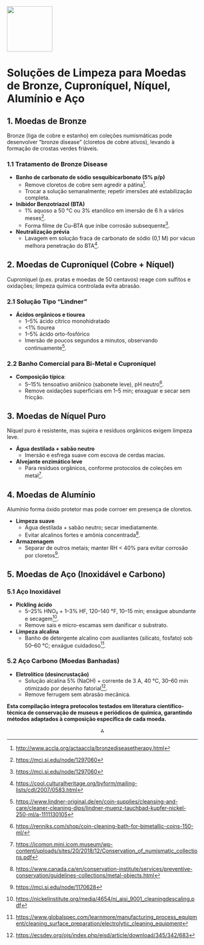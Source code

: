 <img src="https://r2cdn.perplexity.ai/pplx-full-logo-primary-dark%402x.png" class="logo" width="120"/>

# Soluções de Limpeza para Moedas de Bronze, Cuproníquel, Níquel, Alumínio e Aço

## 1. Moedas de Bronze

Bronze (liga de cobre e estanho) em coleções numismáticas ­pode desenvolver “bronze disease” (cloretos de cobre ativos), levando à formação de crostas verdes friáveis.

### 1.1 Tratamento de Bronze Disease

- **Banho de carbonato de sódio sesquibicarbonato (5% p/p)**
    - Remove cloretos de cobre sem agredir a pátina[^1].
    - Trocar a solução semanalmente; repetir imersões até estabilização completa.
- **Inibidor Benzotriazol (BTA)**
    - 1% aquoso a 50 °C ou 3% etanólico em imersão de 6 h a vários meses[^2].
    - Forma filme de Cu–BTA que inibe corrosão subsequente[^2].
- **Neutralização prévia**
    - Lavagem em solução fraca de carbonato de sódio (0,1 M) por vácuo melhora penetração do BTA[^3].


## 2. Moedas de Cuproníquel (Cobre + Níquel)

Cuproníquel (p.ex. pratas e moedas de 50 centavos) reage com sulfitos e oxidações; limpeza química controlada evita abrasão.

### 2.1 Solução Tipo “Lindner”

- **Ácidos orgânicos e tiourea**
    - 1–5% ácido cítrico monohidratado
    - <1% tiourea
    - 1–5% ácido orto-fosfórico
    - Imersão de poucos segundos a minutos, observando continuamente[^4].


### 2.2 Banho Comercial para Bi-Metal e Cuproníquel

- **Composição típica**:
    - 5–15% tensoativo aniônico (sabonete leve), pH neutro[^5].
    - Remove oxidações superficiais em 1–5 min; enxaguar e secar sem fricção.


## 3. Moedas de Níquel Puro

Níquel puro é resistente, mas sujeira e resíduos orgânicos exigem limpeza leve.

- **Água destilada + sabão neutro**
    - Imersão e esfrega suave com escova de cerdas macias.
- **Alvejante enzimático leve**
    - Para resíduos orgânicos, conforme protocolos de coleções em metal[^6].


## 4. Moedas de Alumínio

Alumínio forma óxido protetor mas pode corroer em presença de cloretos.

- **Limpeza suave**
    - Água destilada + sabão neutro; secar imediatamente.
    - Evitar alcalinos fortes e amônia concentrada[^7].
- **Armazenagem**
    - Separar de outros metais; manter RH < 40% para evitar corrosão por cloretos[^8].


## 5. Moedas de Aço (Inoxidável e Carbono)

### 5.1 Aço Inoxidável

- **Pickling ácido**
    - 5–25% HNO₃ + 1–3% HF, 120–140 °F, 10–15 min; enxágue abundante e secagem[^9].
    - Remove sais e micro-escamas sem danificar o substrato.
- **Limpeza alcalina**
    - Banho de detergente alcalino com auxiliantes (silicato, fosfato) sob 50–60 °C; enxágue cuidadoso[^10].


### 5.2 Aço Carbono (Moedas Banhadas)

- **Eletrolítico (desincrustação)**
    - Solução alcalina 5% (NaOH) + corrente de 3 A, 40 °C, 30–60 min otimizado por desenho fatorial[^11].
    - Remove ferrugem sem abrasão mecânica.

**Esta compilação integra protocolos testados em literatura científico-técnica de conservação de museus e periódicos de química, garantindo métodos adaptados à composição específica de cada moeda.**

<div style="text-align: center">⁂</div>

[^1]: http://www.accla.org/actaaccla/bronzediseasetherapy.html

[^2]: https://mci.si.edu/node/1297060

[^3]: https://cool.culturalheritage.org/byform/mailing-lists/cdl/2007/0583.html

[^4]: https://www.lindner-original.de/en/coin-supplies/cleansing-and-care/cleaner-cleaning-dips/lindner-muenz-tauchbad-kupfer-nickel-250-ml/a-1111130105

[^5]: https://renniks.com/shop/coin-cleaning-bath-for-bimetallic-coins-150-ml/

[^6]: https://icomon.mini.icom.museum/wp-content/uploads/sites/20/2018/12/Conservation_of_numismatic_collections.pdf

[^7]: https://www.canada.ca/en/conservation-institute/services/preventive-conservation/guidelines-collections/metal-objects.html

[^8]: https://mci.si.edu/node/1170628

[^9]: https://nickelinstitute.org/media/4654/ni_aisi_9001_cleaningdescaling.pdf

[^10]: https://www.globalspec.com/learnmore/manufacturing_process_equipment/cleaning_surface_preparation/electrolytic_cleaning_equipment

[^11]: https://ecsdev.org/ojs/index.php/ejsd/article/download/345/342/683

[^12]: https://www.academia.edu/16310365/A_Method_for_Cleaning_Ancient_Bronze_Coins_With_a_long_introduction_and_much_annoying_detail_Plus_some_commentaries_on_bronze_disease_To_which_is_added_a_Bitter_Afterword_And_a_Bitchy_Epilogue_followed_by_an_Appendix_of_coin_photographs

[^13]: https://rarest.org/coins/how-to-protect-and-preserve-your-coin-collection

[^14]: https://www.bcb.gov.br/ingles/museu-espacos/conserv-i.shtm

[^15]: https://thehowtohome.com/6-ways-to-clean-copper-coins-easily/

[^16]: https://www.ngccoin.com/news/article/12911/

[^17]: https://www.bcb.gov.br/ingles/museu-espacos/conserv-i.asp?frame=1

[^18]: https://coinweek.com/coin-care-101-four-tips-to-keep-your-collection-shiny-and-safe/

[^19]: https://jcms-journal.com/articles/10.5334/jcms.1021204

[^20]: https://ourpastimes.com/home-remedies-cleaning-coins-6083342.html

[^21]: http://www.metaldetectingworld.com/cleaning_preservation_coin.shtml

[^22]: https://www.cgi.com/sites/default/files/2020-05/stem-from-home-pack-8-_cleaning-coins.pdf

[^23]: https://metaldetectingworld.com/cleaning_preservation_coin.shtml

[^24]: https://mci.si.edu/node/1231753

[^25]: https://www.kobra.de/en/Immersion-bath-for-copper-nickel-coins-250-ml/8098

[^26]: https://www.usmint.gov/learn/collecting-basics/caring-for-your-coin-collection

[^27]: https://www.youtube.com/watch?v=eBfC8nGM5WU

[^28]: https://www.instructables.com/Fast-Easy-Coin-Cleaning/

[^29]: https://www.uk-historyfinders.co.uk/shop/en/accessories-c-1/clean-preserve-c-22/conservo-cleaning-solution-for-coins-250ml-p-234

[^30]: https://icomon.mini.icom.museum/wp-content/uploads/sites/20/2018/12/Conservation_rules_for_coins_and_medals_.pdf

[^31]: https://www.ecwid.com/blog/how-to-clean-old-coins.html

[^32]: https://www.pwstamps.com.au/product/coin-cleaning-solution-curponickel/

[^33]: https://www.royalmintmuseum.org.uk/journal/curators-corner/the-value-of-small-change/

[^34]: https://www.thesprucecrafts.com/clean-coins-safely-768309

[^35]: https://www.smb.museum/en/museums-institutions/muenzkabinett/collections-research/collection/

[^36]: https://www.lovetoknow.com/home/cleaning/cleaning-coins-safely-household-products

[^37]: https://en.wikipedia.org/wiki/List_of_numismatic_collections

[^38]: https://www.airtasker.com/blog/how-to-clean-coins/

[^39]: https://www.chennaimuseum.org/draft/gallery/09/chemgal3.htm

[^40]: https://www.cleaningpencil.com/coin-cleaning-solution

[^41]: https://www.ngccoin.com/ngc-conservation/

[^42]: https://www.realsimple.com/home-organizing/cleaning/how-to-clean-coins

[^43]: https://numismatics.org/ans-lyceum-collection-management-and-coin-conservation/

[^44]: https://www.wizardcoinsupply.com/products/cleaning-coins/

[^45]: http://www.electrochemsci.org/papers/vol15/150807693.pdf

[^46]: https://www.cointalk.com/threads/“bronze-disease”-is-not-contagious.413039/

[^47]: https://www.belnovosti.by/housekeeping/useful-tips-how-clean-cupronickel-products

[^48]: https://www.forumancientcoins.com/numiswiki/view.asp?key=bronze+disease+treatment

[^49]: https://www.copper.org/publications/pub_list/pdf/a1349.pdf

[^50]: https://pubchem.ncbi.nlm.nih.gov/patent/EP-0138531-A1

[^51]: https://en.wikipedia.org/wiki/Bronze_disease

[^52]: https://cool.culturalheritage.org/byform/mailing-lists/cdl/2009/0286.html

[^53]: https://www.reddit.com/r/coins/comments/1lp7noz/does_this_coin_have_bronze_disease_or_is_it_just/

[^54]: https://www.westdean.ac.uk/blog/conservation-considerations-roman-coin

[^55]: https://onlinelibrary.wiley.com/doi/10.1002/clen.201000477

[^56]: http://www.geocities.ws/kryten5000/disease/disease.html

[^57]: http://www.digbible.org/restoration.html

